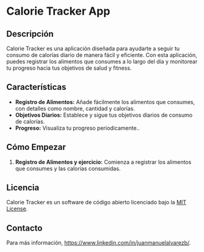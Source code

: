 # Calorie Tracker App

## Descripción

Calorie Tracker es una aplicación diseñada para ayudarte a seguir tu consumo de calorías diario de manera fácil y eficiente. Con esta aplicación, puedes registrar los alimentos que consumes a lo largo del día y monitorear tu progreso hacia tus objetivos de salud y fitness.

## Características

- **Registro de Alimentos:** Añade fácilmente los alimentos que consumes, con detalles como nombre, cantidad y calorías.
- **Objetivos Diarios:** Establece y sigue tus objetivos diarios de consumo de calorías.
- **Progreso:** Visualiza tu progreso periodicamente..

## Cómo Empezar

1. **Registro de Alimentos y ejercicio:** Comienza a registrar los alimentos que consumes y las calorias consumidas.

## Licencia

Calorie Tracker es un software de código abierto licenciado bajo la [MIT License](LICENSE).

## Contacto

Para más información, https://www.linkedin.com/in/juanmanuelalvarezb/.
